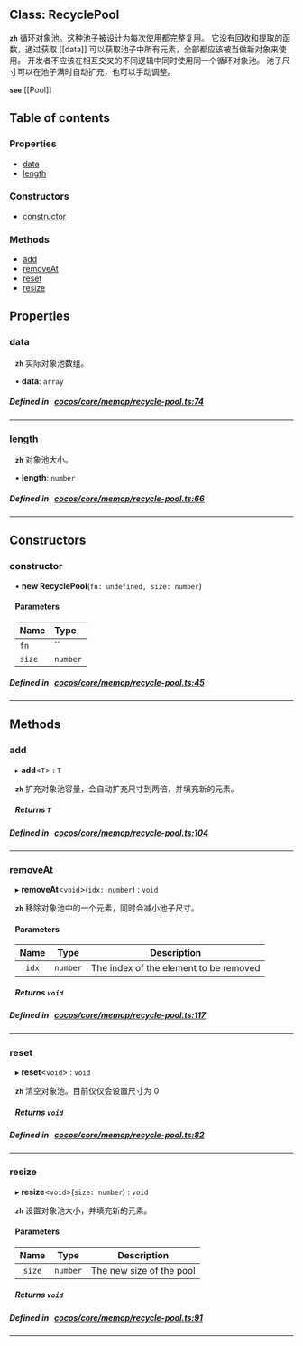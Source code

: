 
## Class: RecyclePool






**`zh`** 循环对象池。这种池子被设计为每次使用都完整复用。
它没有回收和提取的函数，通过获取 [[data]] 可以获取池子中所有元素，全部都应该被当做新对象来使用。
开发者不应该在相互交叉的不同逻辑中同时使用同一个循环对象池。
池子尺寸可以在池子满时自动扩充，也可以手动调整。



**`see`** [[Pool]]



<div class="table-of-content">
<h2>Table of contents</h2>


### Properties

- [ data](#data)
- [ length](#length)

### Constructors

- [ constructor](#constructor)

### Methods

- [ add](#add)
- [ removeAt](#removeAt)
- [ reset](#reset)
- [ resize](#resize)
</div>

## Properties


### data
<div style="margin-left: 10px;">



**`zh`** 实际对象池数组。





•  **data**:
 ``array`` 
</div>

##### Defined in &nbsp;   [cocos/core/memop/recycle-pool.ts:74](https://github.com/cocos-creator/engine/blob/c7bf6b8a9/cocos/core/memop/recycle-pool.ts#L74)&nbsp;


___


### length
<div style="margin-left: 10px;">



**`zh`** 对象池大小。





•  **length**:
 ``number`` 
</div>

##### Defined in &nbsp;   [cocos/core/memop/recycle-pool.ts:66](https://github.com/cocos-creator/engine/blob/c7bf6b8a9/cocos/core/memop/recycle-pool.ts#L66)&nbsp;


___

<!---->
## Constructors


### constructor
<div style="margin-left: 10px;">

• **new RecyclePool**(`fn: undefined, size: number`)

#### Parameters

| Name | Type |
| :------ | :------ |
| `fn` | `` |
| `size` | `number` |
</div>

##### Defined in &nbsp;   [cocos/core/memop/recycle-pool.ts:45](https://github.com/cocos-creator/engine/blob/c7bf6b8a9/cocos/core/memop/recycle-pool.ts#L45)&nbsp;


---

<!---->
## Methods

### add

<div style="margin-left: 10px;">

▸   **add**<`T`\> : `T`



**`zh`** 扩充对象池容量，会自动扩充尺寸到两倍，并填充新的元素。




##### Returns `T`
</div>

##### Defined in &nbsp;   [cocos/core/memop/recycle-pool.ts:104](https://github.com/cocos-creator/engine/blob/c7bf6b8a9/cocos/core/memop/recycle-pool.ts#L104)&nbsp;
___
### removeAt

<div style="margin-left: 10px;">

▸   **removeAt**<`void`\>(`idx: number`) : `void`



**`zh`** 移除对象池中的一个元素，同时会减小池子尺寸。



#### Parameters

| Name | Type | Description |
| :------: | :------: | :------: |
| `idx` | `number` | The index of the element to be removed  |


##### Returns `void`
</div>

##### Defined in &nbsp;   [cocos/core/memop/recycle-pool.ts:117](https://github.com/cocos-creator/engine/blob/c7bf6b8a9/cocos/core/memop/recycle-pool.ts#L117)&nbsp;
___
### reset

<div style="margin-left: 10px;">

▸   **reset**<`void`\> : `void`



**`zh`** 清空对象池。目前仅仅会设置尺寸为 0





##### Returns `void`
</div>

##### Defined in &nbsp;   [cocos/core/memop/recycle-pool.ts:82](https://github.com/cocos-creator/engine/blob/c7bf6b8a9/cocos/core/memop/recycle-pool.ts#L82)&nbsp;
___
### resize

<div style="margin-left: 10px;">

▸   **resize**<`void`\>(`size: number`) : `void`



**`zh`** 设置对象池大小，并填充新的元素。



#### Parameters

| Name | Type | Description |
| :------: | :------: | :------: |
| `size` | `number` | The new size of the pool  |


##### Returns `void`
</div>

##### Defined in &nbsp;   [cocos/core/memop/recycle-pool.ts:91](https://github.com/cocos-creator/engine/blob/c7bf6b8a9/cocos/core/memop/recycle-pool.ts#L91)&nbsp;
___
<!---->



